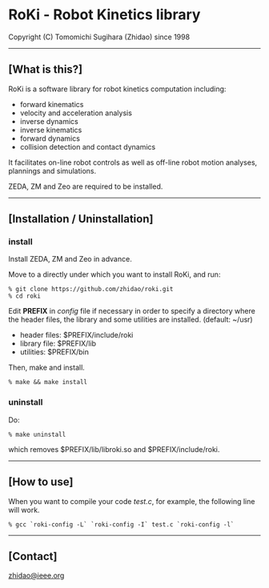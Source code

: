 RoKi - Robot Kinetics library
=================================================================
Copyright (C) Tomomichi Sugihara (Zhidao) since 1998

-----------------------------------------------------------------
## [What is this?]

RoKi is a software library for robot kinetics computation including:

- forward kinematics
- velocity and acceleration analysis
- inverse dynamics
- inverse kinematics
- forward dynamics
- collision detection and contact dynamics

It facilitates on-line robot controls as well as off-line robot
motion analyses, plannings and simulations.

ZEDA, ZM and Zeo are required to be installed.

-----------------------------------------------------------------
## [Installation / Uninstallation]

### install

Install ZEDA, ZM and Zeo in advance.

Move to a directly under which you want to install RoKi, and run:

   ```
   % git clone https://github.com/zhidao/roki.git
   % cd roki
   ```

Edit **PREFIX** in *config* file if necessary in order to specify
a directory where the header files, the library and some utilities
are installed. (default: ~/usr)

   - header files: $PREFIX/include/roki
   - library file: $PREFIX/lib
   - utilities: $PREFIX/bin

Then, make and install.

   ```
   % make && make install
   ```

### uninstall

Do:

   ```
   % make uninstall
   ```

which removes $PREFIX/lib/libroki.so and $PREFIX/include/roki.

-----------------------------------------------------------------
## [How to use]

When you want to compile your code *test.c*, for example, the following line will work.

   ```
   % gcc `roki-config -L` `roki-config -I` test.c `roki-config -l`
   ```

-----------------------------------------------------------------
## [Contact]

zhidao@ieee.org
